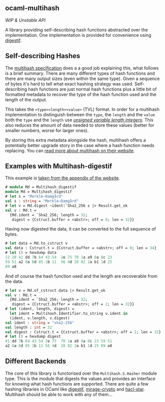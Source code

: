 ocaml-multihash
---------------

*WIP & Unstable API*

A library providing self-describing hash functions abstracted over the implementation. One implementation is provided for convenience using [digestif](https://github.com/mirage/digestif).

## Self-describing Hashes

The [multihash specification](https://w3c-ccg.github.io/multihash/index.xml) does a a good job explaining this, what follows is a brief summary. There are many different types of hash functions and there are many output sizes (even within the same type). Given a sequence of bytes it's hard to tell what exact hashing strategy was used. Self-describing hash functions are just normal hash functions plus a little bit of formatted metadata to recover the type of the hash function used and the length of the output.

This takes the `<type><length><value>` (TVL) format. In order for a multihash implementation to distinguish between the `type`, the `length` and the `value` both the `type` and the `length` use [*unsigned variable length integers*](https://golb.hplar.ch/2019/06/variable-length-int-java.html). This also reduces the amount of data needed to store these values (better for smaller numbers, worse for larger ones).

By storing this extra metadata alongside the hash, multihash offers a potentially better upgrade story in the case where a hash function needs replacing. You can [read more about multihash on their website](https://multiformats.io/multihash/).

## Examples with Multihash-digestif

This example is [taken from the appendix of the website](https://multiformats.io/multihash/#sha2-256-256-bits-aka-sha256).

```ocaml
# module Md = Multihash_digestif
module Md = Multihash_digestif
# let s = "Merkle–Damgård"
val s : string = "Merkle–Damgård"
# let v = Md.digest ~ident:`Sha2_256 s |> Result.get_ok
val v : Md.t =
  {Md.ident = `Sha2_256; length = 32;
   digest = {Cstruct.buffer = <abstr>; off = 0; len = 32}}
```

Having now digested the data, it can be converted to the full sequence of bytes.

```ocaml
# let data = Md.to_cstruct v 
val data : Cstruct.t = {Cstruct.buffer = <abstr>; off = 0; len = 34}
# let () = hexdump data
12 20 41 dd 7b 64 43 54  2e 75 70 1a a9 8a 0c 23
59 51 a2 8a 0d 85 1b 11  56 4d 20 02 2a b1 1d 25
89 a8
```

And of course the hash function used and the length are recoverable from the data.

```ocaml
# let v = Md.of_cstruct data |> Result.get_ok
val v : Md.t =
  {Md.ident = `Sha2_256; length = 32;
   digest = {Cstruct.buffer = <abstr>; off = 2; len = 32}}
# let (ident, length, digest) = 
  let ident = Multihash.Identifier.to_string v.ident in
  (ident, v.length, v.digest)
val ident : string = "sha2-256"
val length : int = 32
val digest : Cstruct.t = {Cstruct.buffer = <abstr>; off = 2; len = 32}
# let () = hexdump digest
41 dd 7b 64 43 54 2e 75  70 1a a9 8a 0c 23 59 51
a2 8a 0d 85 1b 11 56 4d  20 02 2a b1 1d 25 89 a8
```

## Different Backends

The core of this library is functorised over the `Multihash.S.Hasher` module type. This is the module that digests the values and provides an interface for knowing what hash functions are supported. There are quite a few hashing libraries in OCaml like [digestif](https://github.com/mirage/digestif), [mirage-crypto](https://github.com/mirage/mirage-crypto) and [hacl-star](https://github.com/project-everest/hacl-star). Multihash should be able to work with any of them... 
